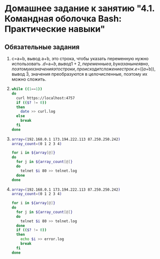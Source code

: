 # Домашнее задание к занятию "4.1. Командная оболочка Bash: Практические навыки"  
  
## Обязательные задания  
  
1.	c=a+b, вывод a+b, это строка, чтобы указать переменную нужно использовать $.  
	d=$a+$b, вывод 1+2, переменные a,b указаны неявно, поэтому их значения это строки, происходит сложение строк.  
	e=$(($a+$b)), вывод 3, значения преобразуются в целочисленные, поэтому их можно сложить.  
	
  
2.	```bash
	while ((1==1))  
	do  
	  curl https://localhost:4757  
	  if (($? != 0))  
	  then  
	    date >> curl.log  
	  else  
	    break  
	  fi  
	done
	```
	  
3. 	```bash
	array=(192.168.0.1 173.194.222.113 87.250.250.242)  
	array_count=(0 1 2 3 4)  
  
	for i in ${array[@]}  
	do  
	  for j in ${array_count[@]}  
	  do  
	    telnet $i 80 >> telnet.log  
	  done  
	done  
	```
	
4. 	```bash
	array=(192.168.0.1 173.194.222.113 87.250.250.242)  
	array_count=(0 1 2 3 4)  
  
	for i in ${array[@]}  
	do  
	  for j in ${array_count[@]}  
	  do  
	    telnet $i 80 >> telnet.log  
	  done  
	  if (($? != 0))  
	  then  
	    echo $i >> error.log  
	    break  
	  fi  
	done  
	```
